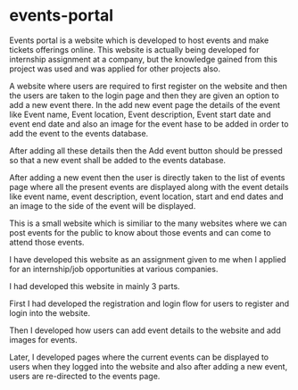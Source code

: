 # events-portal

Events portal is a website which is developed to host events and make tickets offerings online. This website is actually being developed for internship assignment at a company, but the knowledge gained from this project was used and was applied for other projects also.

A website where users are required to first register on the website and then the users are taken to the login page and then they are given an option to add a new event there.
In the add new event page the details of the event like Event name, Event location, Event description, Event start date and event end date and also an image for the event hase to be added in order to add the event to the events database.

After adding all these details then the Add event button should be pressed so that a new event shall be added to the events database.

After adding a new event then the user is directly taken to the list of events page where all the present events are displayed along with the event details like event name, event description, event location, start and end dates and an image to the side of the event will be displayed.

This is a small website which is similiar to the many websites where we can post events for the public to know about those events and can come to attend those events.

I have developed this website as an assignment given to me when I applied for an internship/job opportunities at various companies.

I had developed this website in mainly 3 parts.

First I had developed the registration and login flow for users to register and login into the website.

Then I developed how users can add event details to the website and add images for events.

Later, I developed pages where the current events can be displayed to users when they logged into the website and also after adding a new event, users are re-directed to the events page.
